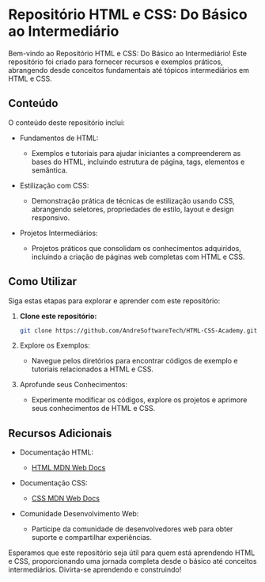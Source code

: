 # Repositório HTML e CSS: Do Básico ao Intermediário

Bem-vindo ao Repositório HTML e CSS: Do Básico ao Intermediário! 
Este repositório foi criado para fornecer recursos e exemplos práticos, abrangendo desde conceitos fundamentais até tópicos intermediários em HTML e CSS.

## Conteúdo

O conteúdo deste repositório inclui:

- Fundamentos de HTML:
  - Exemplos e tutoriais para ajudar iniciantes a compreenderem as bases do HTML, incluindo estrutura de página, tags, elementos e semântica.

- Estilização com CSS:
  - Demonstração prática de técnicas de estilização usando CSS, abrangendo seletores, propriedades de estilo, layout e design responsivo.

- Projetos Intermediários:
  - Projetos práticos que consolidam os conhecimentos adquiridos, incluindo a criação de páginas web completas com HTML e CSS.

## Como Utilizar

Siga estas etapas para explorar e aprender com este repositório:

1. **Clone este repositório:**
    ```bash
    git clone https://github.com/AndreSoftwareTech/HTML-CSS-Academy.git
    ```

2. Explore os Exemplos:
   - Navegue pelos diretórios para encontrar códigos de exemplo e tutoriais relacionados a HTML e CSS.

3. Aprofunde seus Conhecimentos:
   - Experimente modificar os códigos, explore os projetos e aprimore seus conhecimentos de HTML e CSS.

## Recursos Adicionais

- Documentação HTML:
  - [HTML MDN Web Docs](https://developer.mozilla.org/en-US/docs/Web/HTML)

- Documentação CSS:
  - [CSS MDN Web Docs](https://developer.mozilla.org/en-US/docs/Web/CSS)

- Comunidade Desenvolvimento Web:
  - Participe da comunidade de desenvolvedores web para obter suporte e compartilhar experiências.

Esperamos que este repositório seja útil para quem está aprendendo HTML e CSS, proporcionando uma jornada completa desde o básico até conceitos intermediários. Divirta-se aprendendo e construindo!
